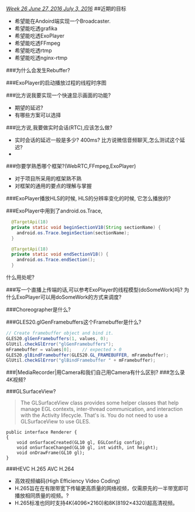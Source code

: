*[Week 26	June 27, 2016	July 3, 2016](http://www.epochconverter.com/weeks/2016)*
##近期的目标
* 希望能在Andoird端实现一个Broadcaster.
* 希望能吃透grafika
* 希望能吃透ExoPlayer
* 希望能吃透FFmpeg
* 希望能吃透rtmp
* 希望能吃透nginx-rtmp

###为什么会发生Rebuffer?

###ExoPlayer的启动播放过程的线程时序图

###比方说我要实现一个快速显示画面的功能?
* 期望的延迟?
* 有哪些方案可以选择

###比方说,我要做实时会话(RTC),应该怎么做?
* 实时会话的延迟一般是多少? 400ms? 比方说微信音频聊天,怎么测试这个延迟?
* 

###你要学熟悉哪个框架?(WebRTC,FFmpeg,ExoPlayer)
* 对于项目所采用的框架熟不熟
* 对框架的通用的要点的理解与掌握

###ExoPlayer播放HLS的时候, HLS的分辨率变化的时候, 它怎么播放的?

###ExoPlayer中用到了android.os.Trace, 
```java
  @TargetApi(18)
  private static void beginSectionV18(String sectionName) {
    android.os.Trace.beginSection(sectionName);
  }

  @TargetApi(18)
  private static void endSectionV18() {
    android.os.Trace.endSection();
  }
```
什么用处呢?

###写一个直播上传端的话,可以参考ExoPlayer的线程模型(doSomeWork)吗?
为什么ExoPlayer可以用doSomeWork的方式来调度?

###Choreographer是什么?

###GLES20.glGenFramebuffers这个Framebuffer是什么?
```java
// Create framebuffer object and bind it.
GLES20.glGenFramebuffers(1, values, 0);
GlUtil.checkGlError("glGenFramebuffers");
mFramebuffer = values[0];    // expected > 0
GLES20.glBindFramebuffer(GLES20.GL_FRAMEBUFFER, mFramebuffer);
GlUtil.checkGlError("glBindFramebuffer " + mFramebuffer);
```

###|MediaRecorder|用Camera和我们自己用Camera有什么区别?
###怎么录4K视频?

###GLSurfaceView?
>The GLSurfaceView class provides some helper classes that help manage EGL contexts, inter-thread communication, and interaction with the Activity lifecycle.
That's is. You do not need to use a GLSurfaceView to use GLES.
```
public interface Renderer { 
{
    void onSurfaceCreated(GL10 gl, EGLConfig config);
    void onSurfaceChanged(GL10 gl, int width, int height);
    void onDrawFrame(GL10 gl);
}
```
###HEVC H.265 AVC H.264
* 高效视频编码(High Efficiency Video Coding)
* H.265旨在在有限带宽下传输更高质量的网络视频，仅需原先的一半带宽即可播放相同质量的视频。?
* H.265标准也同时支持4K(4096×2160)和8K(8192×4320)超高清视频。